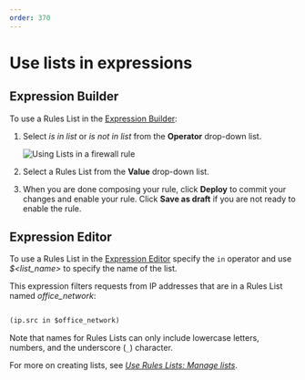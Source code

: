 ```yaml
---
order: 370
---
```


# Use lists in expressions

## Expression Builder

To use a Rules List in the [Expression Builder](https://developers.cloudflare.com/firewall/cf-dashboard/create-edit-delete-rules/):

1. Select _is in list_ or _is not in list_ from the **Operator** drop-down list.

   ![Using Lists in a firewall rule](../../images/lists-fw-rule-builder-editor.png)

1. Select a Rules List from the **Value** drop-down list.

1. When you are done composing your rule, click **Deploy** to commit your changes and enable your rule. Click **Save as draft** if you are not ready to enable the rule.

## Expression Editor

To use a Rules List in the [Expression Editor](https://developers.cloudflare.com/firewall/cf-dashboard/expression-preview-editor) specify the `in` operator and use _\$<list_name>_ to specify the name of the list.

This expression filters requests from IP addresses that are in a Rules List named _office_network_:

```txt

(ip.src in $office_network)
```

Note that names for Rules Lists can only include lowercase letters, numbers, and the underscore (`_`) character.

For more on creating lists, see [_Use Rules Lists: Manage lists_](https://developers.cloudflare.com/firewall/cf-dashboard/rules-lists/manage-lists).
